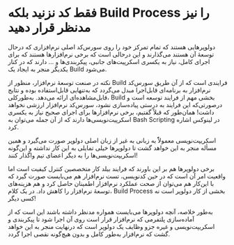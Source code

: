 # فقط کد نزنید بلکه Build Process را نیز مدنظر قرار دهید

دولوپرهایی هستند که تمام تمرکز خود را روی سورس‌کد اصلی نرم‌افزاری که درحال توسعهٔ آن هستند می‌گذارند و این درحالی است که برخی نرم‌افزارها هستند که برای اجرای کامل، نیاز به یکسری اسکرپیت‌های جانبی، پیکربندی‌ها و … دارند که در کنار یکدیگر منجر به ایجاد یک Build می‌شود.

نکته در صنعت توسعهٔ نرم‌افزار، منظور از Build فرایندی است که از آن طریق سورس‌کد نرم‌افزار به برنامه‌ای قابل‌اجرا مبدل می‌گردد که به‌تنهایی قابل‌‌استفاده بوده و نتایج قابل‌مشاهده‌ای ارائه می‌دهد.
به‌طورکلی، Build بخشی مهم از فرایند توسعه است و درصورتی‌که این فرایند به درستی پیاده‌سازی نشود، سورس‌کد نرم‌افزار ارزشی نخواهد داشت! همان‌طور که قبلاً گفتیم، برخی نرم‌افزارها برای اجرای صحیح نیاز به یکسری اسکرپیت‌نویسی‌ها دارند که از آن جمله می‌توان به Bash Scripting در لینوکس اشاره کرد.

اسکریپت‌نویسی معمولاًً به زبانی به غیر از زبان اصلی دولوپر صورت‌ می‌گیرد و همین مسأله منجر به این خواهد گشت تا دولوپرها خیلی تمایلی به این کار نداشته و این‌گونه اسکریپت‌نویسی‌ها را به دیگر اعضای تیم واگذار کنند!

برخی دولوپرها هم بر این باورند که فرایند بیلد کار متخصصین کنترل کیفیت است اما واقعیت امر آن است که در حین کدنویسی،‌ تست نرم‌افزار هم می‌بایست صورت گیرد که با این‌کار هم می‌توان از صحت عملکرد نرم‌افزار اطمینان حاصل کرد و هم هزینه‌های توسعهٔ نرم‌افزار را کاهش داد. در یک کلام، Build Process بخشی از کار دولوپر است نه کسی دیگر!

به‌طور خلاصه، آنچه دولوپرها می‌بایست همواره مدنظر داشته باشند این است که از آماده‌سازی پلتفرمی که نرم‌افزار قرار است روی آن اجرا شود تا پیکربندی و اسکریپت‌نویسی و غیره جزو وظایف یک دولوپر است که درنهایت منجر به این خواهد گشت که نرم‌افزار به‌طور کامل و بدون هیچ‌گونه نقصی اجرا گردد.
